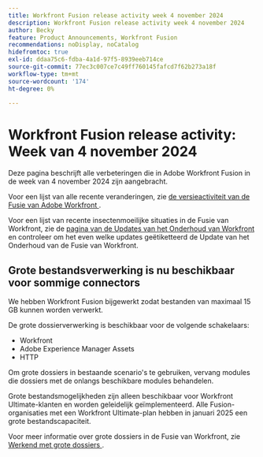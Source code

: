 ```yaml
---
title: Workfront Fusion release activity week 4 november 2024
description: Workfront Fusion release activity week 4 november 2024
author: Becky
feature: Product Announcements, Workfront Fusion
recommendations: noDisplay, noCatalog
hidefromtoc: true
exl-id: ddaa75c6-fdba-4a1d-97f5-8939eeb714ce
source-git-commit: 77ec3c007ce7c49ff760145fafcd7f62b273a18f
workflow-type: tm+mt
source-wordcount: '174'
ht-degree: 0%

---
```


# Workfront Fusion release activity: Week van 4 november 2024

Deze pagina beschrijft alle verbeteringen die in Adobe Workfront Fusion in de week van 4 november 2024 zijn aangebracht.

Voor een lijst van alle recente veranderingen, zie [ de versieactiviteit van de Fusie van Adobe Workfront ](/help/workfront-fusion/fusion-product-releases/fusion-release-activity.md).

Voor een lijst van recente insectenmoeilijke situaties in de Fusie van Workfront, zie de [ pagina van de Updates van het Onderhoud van Workfront ](https://experienceleague.adobe.com/docs/workfront-known-issues/releases/current-updates.html?lang=nl-NL) en controleer om het even welke updates geëtiketteerd de Update van het Onderhoud van de Fusie van Workfront.

## Grote bestandsverwerking is nu beschikbaar voor sommige connectors

We hebben Workfront Fusion bijgewerkt zodat bestanden van maximaal 15 GB kunnen worden verwerkt.

De grote dossierverwerking is beschikbaar voor de volgende schakelaars:

* Workfront
* Adobe Experience Manager Assets
* HTTP

Om grote dossiers in bestaande scenario&#39;s te gebruiken, vervang modules die dossiers met de onlangs beschikbare modules behandelen.

Grote bestandsmogelijkheden zijn alleen beschikbaar voor Workfront Ultimate-klanten en worden geleidelijk geïmplementeerd. Alle Fusion-organisaties met een Workfront Ultimate-plan hebben in januari 2025 een grote bestandscapaciteit.

Voor meer informatie over grote dossiers in de Fusie van Workfront, zie [ Werkend met grote dossiers ](/help/workfront-fusion/references/scenarios/fusion-large-files.md).
